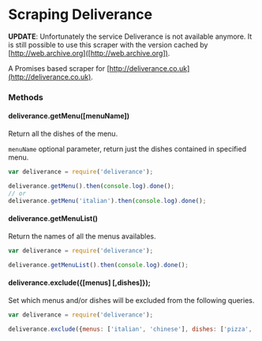 # Scraping Deliverance

**UPDATE**: Unfortunately the service Deliverance is not available anymore. It is still possible to use this scraper with the version cached by [http://web.archive.org]([http://web.archive.org]).

A Promises based scraper for [http://deliverance.co.uk](http://deliverance.co.uk).

### Methods
#### deliverance.getMenu([menuName])
Return all the dishes of the menu.

`menuName` optional parameter, return just the dishes contained in specified menu.

```js
var deliverance = require('deliverance');

deliverance.getMenu().then(console.log).done();
// or
deliverance.getMenu('italian').then(console.log).done();
```


#### deliverance.getMenuList()
Return the names of all the menus availables.

```js
var deliverance = require('deliverance');

deliverance.getMenuList().then(console.log).done();
```


#### deliverance.exclude({[menus] [,dishes]});
Set which menus and/or dishes will be excluded from the following queries.

```js
var deliverance = require('deliverance');

deliverance.exclude({menus: ['italian', 'chinese'], dishes: ['pizza', 'chips']});
```
